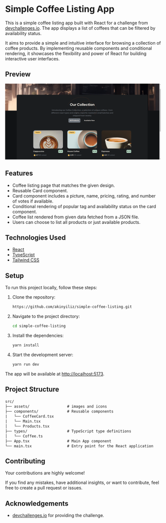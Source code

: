 # Simple Coffee Listing App

This is a simple coffee listing app built with React for a challenge from [devchallenges.io](https://devchallenges.io/challenge/simple-coffee-listing). The app displays a list of coffees that can be filtered by availability status.

It aims to provide a simple and intuitive interface for browsing a collection of coffee products. By implementing reusable components and conditional rendering, it showcases the flexibility and power of React for building interactive user interfaces.

## Preview

![Coffee Listing Preview](./src/assets/coffee-listing-preview.png)

## Features

- Coffee listing page that matches the given design.
- Reusable Card component.
- Card component includes a picture, name, pricing, rating, and number of votes if available.
- Conditional rendering of popular tag and availability status on the card component.
- Coffee list rendered from given data fetched from a JSON file.
- Users can choose to list all products or just available products.

## Technologies Used

- [React](https://react.dev/)
- [TypeScript](https://www.typescriptlang.org/)
- [Tailwind CSS](https://tailwindcss.com/)

## Setup

To run this project locally, follow these steps:

1. Clone the repository:

   ```bash
   https://github.com/akinyiliz/simple-coffee-listing.git
   ```

2. Navigate to the project directory:

   ```bash
   cd simple-coffee-listing
   ```

3. Install the dependencies:

   ```bash
   yarn install
   ```

4. Start the development server:

   ```bash
   yarn run dev
   ```

The app will be available at [http://localhost:5173](http://localhost:5173).

## Project Structure

```plaintext
src/
├── assets/                 # images and icons
├── components/             # Reusable components
|   └── CoffeeCard.tsx
|   └── Main.tsx
│   └── Products.tsx
├── types/                  # TypeScript type definitions
│   └── Coffee.ts
├── App.tsx                 # Main App component
└── main.tsx                # Entry point for the React application
```

## Contributing

Your contributions are highly welcome!

If you find any mistakes, have additional insights, or want to contribute, feel free to create a pull request or issues.

## Acknowledgements

- [devchallenges.io](https://devchallenges.io) for providing the challenge.
